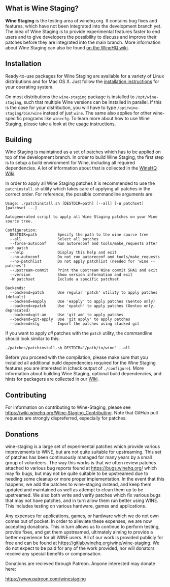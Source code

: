 What is Wine Staging?
---------------------

**Wine Staging** is the testing area of winehq.org. It contains bug fixes and
features, which have not been integrated into the development branch yet. The
idea of Wine Staging is to provide experimental features faster to end users and
to give developers the possibility to discuss and improve their patches before
they are integrated into the main branch. More information about Wine Staging
can also be found [on the WineHQ wiki](https://wiki.winehq.org/Wine-Staging).

Installation
------------

Ready-to-use packages for Wine Staging are available for a variety of Linux
distributions and for Mac OS X. Just follow the [installation
instructions](https://wiki.winehq.org/Download) for your operating system.

On most distributions the `wine-staging` package is installed to
`/opt/wine-staging`, such that multiple Wine versions can be installed in
parallel. If this is the case for your distribution, you will have to type
`/opt/wine-staging/bin/wine` instead of just `wine`. The same also applies for
other wine-specific programs like `winecfg`. To learn more about how to use
Wine Staging, please take a look at the
[usage instructions](https://wiki.winehq.org/Wine-Staging_Usage).

Building
--------

Wine Staging is maintained as a set of patches which has to be applied on top of
the development branch. In order to build Wine Staging, the first step is to
setup a build environment for Wine, including all required dependencies. A lot
of information about that is collected in the
[WineHQ Wiki](http://wiki.winehq.org/BuildingWine).

In order to apply all Wine Staging patches it is recommended to use the
`patchinstall.sh` utility which takes care of applying all patches in the
correct order. For reference, the possible commandline arguments are:

```
Usage: ./patchinstall.sh [DESTDIR=path] [--all] [-W patchset] [patchset ...]

Autogenerated script to apply all Wine Staging patches on your Wine
source tree.

Configuration:
  DESTDIR=path         Specify the path to the wine source tree
  --all                Select all patches
  --force-autoconf     Run autoreconf and tools/make_requests after each patch
  --help               Display this help and exit
  --no-autoconf        Do not run autoreconf and tools/make_requests
  --no-patchlist       Do not apply patchlist (needed for 'wine --patches')
  --upstream-commit    Print the upstream Wine commit SHA1 and exit
  --version            Show version information and exit
  -W patchset          Exclude a specific patchset

Backends:
  --backend=patch      Use regular 'patch' utility to apply patches (default)
  --backend=eapply     Use 'eapply' to apply patches (Gentoo only)
  --backend=epatch     Use 'epatch' to apply patches (Gentoo only, deprecated)
  --backend=git-am     Use 'git am' to apply patches
  --backend=git-apply  Use 'git apply' to apply patches
  --backend=stg        Import the patches using stacked git
```

If you want to apply *all* patches with the `patch` utility, the commandline
should look similar to this:
```
./patches/patchinstall.sh DESTDIR="/path/to/wine" --all
```

Before you proceed with the compilation, please make sure that you installed all
additional build dependencies required for the Wine Staging features you are
interested in (check output of `./configure`). More information about building
Wine Staging, optional build dependencies, and hints for packagers are collected
in our [Wiki](https://wiki.winehq.org/Wine-Staging).

Contributing
------------

For information on contributing to Wine-Staging, please see
<https://wiki.winehq.org/Wine-Staging_Contributing>. Note that GitHub pull
requests are strongly dispreferred, especially for patches.

Donations
---------

wine-staging is a large set of experimental patches which provide various
improvements to WINE, but are not quite suitable for upstreaming. This set of
patches has been continuously managed for many years by a small group of
volunteers. The way this works is that we often review patches attached to
various bug reports found at https://bugs.winehq.org/ which may fix bugs, but
may not be quite suitable to be upstreamed due to needing some cleanup or more
proper implementation. In the event that this happens, we add the patches to
wine-staging instead, and keep them updated and maintained as well as attempt to
clean them up to be upstreamed. We also both write and verify patches which fix
various bugs that may not have patches, and in turn allow them run better using
WINE. This includes testing on various hardware, games and applications.

Any expenses for applications, games, or hardware which we do not own comes out
of pocket. In order to alleviate these expenses, we are now accepting donations.
This in turn allows us to continue to perform testing, provide fixes, and get
them upstreamed, ultimately aiming to provide a better experience for all WINE
users. All of our work is provided publicly for free and can be found at
<https://gitlab.winehq.org/wine/wine-staging>. We do not expect to be paid for
any of the work provided, nor will donators receive any special benefits or
compensation.

Donations are recieved through Patreon. Anyone interested may donate here:

https://www.patreon.com/winestaging
